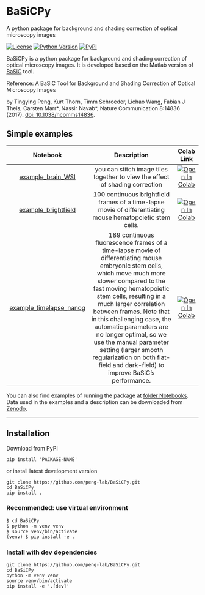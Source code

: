 # BaSiCPy

A python package for background and shading correction of optical microscopy images

[![License](https://img.shields.io/pypi/l/python-basic.svg)](https://github.com/napari/napari/raw/main/LICENSE)
[![Python Version](https://img.shields.io/pypi/pyversions/python-basic.svg)](https://python.org)
[![PyPI](https://img.shields.io/pypi/v/python-basic.svg)](https://pypi.org/project/python-basic)

BaSiCPy is a python package for background and shading correction of optical microscopy images. It is developed based on the Matlab version of [BaSiC](https://github.com/marrlab/BaSiC) tool.

Reference: A BaSiC Tool for Background and Shading Correction of Optical Microscopy Images

by Tingying Peng, Kurt Thorn, Timm Schroeder, Lichao Wang, Fabian J Theis, Carsten Marr\*, Nassir Navab\*, Nature Communication 8:14836 (2017). [doi: 10.1038/ncomms14836](http://www.nature.com/articles/ncomms14836).

## Simple examples

|                                                    Notebook                                                     |                                                                                                                                                                                                                                 Description                                                                                                                                                                                                                                  |                                                                             Colab Link                                                                              |
| :-------------------------------------------------------------------------------------------------------------: | :--------------------------------------------------------------------------------------------------------------------------------------------------------------------------------------------------------------------------------------------------------------------------------------------------------------------------------------------------------------------------------------------------------------------------------------------------------------------------: | :-----------------------------------------------------------------------------------------------------------------------------------------------------------------: |
|       [example_brain_WSI](https://github.com/peng-lab/BaSiCPy-examples/blob/main/example_brain_WSI.ipynb)       |                                                                                                                                                                                                 you can stitch image tiles together to view the effect of shading correction                                                                                                                                                                                                 | [![Open In Colab](https://colab.research.google.com/assets/colab-badge.svg)](https://colab.research.google.com/drive/1rll_UBc82RT8orIFDBvt3BVdcjUszY-B?usp=sharing) |
|     [example_brightfield](https://github.com/peng-lab/BaSiCPy-examples/blob/main/example_brightfield.ipynb)     |                                                                                                                                                                                  100 continuous brightfield frames of a time-lapse movie of differentiating mouse hematopoietic stem cells.                                                                                                                                                                                  | [![Open In Colab](https://colab.research.google.com/assets/colab-badge.svg)](https://colab.research.google.com/drive/1PPiuT--gamaQBpuUdYMAmtwe5b5-eLJ5?usp=sharing) |
| [example_timelapse_nanog](https://github.com/peng-lab/BaSiCPy-examples/blob/main/example_timelapse_nanog.ipynb) | 189 continuous fluorescence frames of a time-lapse movie of differentiating mouse embryonic stem cells, which move much more slower compared to the fast moving hematopoietic stem cells, resulting in a much larger correlation between frames. Note that in this challenging case, the automatic parameters are no longer optimal, so we use the manual parameter setting (larger smooth regularization on both flat-field and dark-field) to improve BaSiC’s performance. | [![Open In Colab](https://colab.research.google.com/assets/colab-badge.svg)](https://colab.research.google.com/drive/1rLmkGH5Zb_kWgUZVksgt-XR3jhlWMWei?usp=sharing) |

You can also find examples of running the package at [folder Notebooks](https://github.com/peng-lab/BaSiCPy/tree/main/Notebooks). Data used in the examples and a description can be downloaded from [Zenodo](https://doi.org/10.5281/zenodo.6334809).

---

## Installation

Download from PyPI

```console
pip install 'PACKAGE-NAME'
```

or install latest development version

```console
git clone https://github.com/peng-lab/BaSiCPy.git
cd BaSiCPy
pip install .
```

### Recommended: use virtual environment

```console
$ cd BaSiCPy
$ python -m venv venv
$ source venv/bin/activate
(venv) $ pip install -e .
```

### Install with dev dependencies

```console
git clone https://github.com/peng-lab/BaSiCPy.git
cd BaSiCPy
python -m venv venv
source venv/bin/activate
pip install -e '.[dev]'
```
